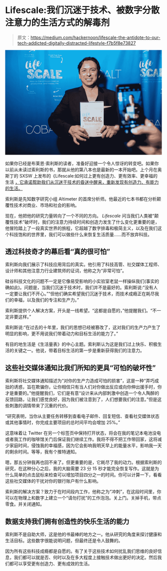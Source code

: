 # Lifescale:我们沉迷于技术、被数字分散注意力的生活方式的解毒剂

> 原文：<https://medium.com/hackernoon/lifescale-the-antidote-to-our-tech-addicted-digitally-distracted-lifestyle-f7b5f8e73827>

![](img/e2b44ceeaa1c34cb3ce0880c5ff7649d.png)

如果你已经是布莱恩·索利斯的读者，准备好迎接一个令人惊讶的转变吧。如果你以前从未读过索利斯的书，那就从他的第八本也是最新的一本开始吧。上个月在奥斯丁的 SXSW 上发布的《Lifescale:如何过上更有创造力、更有效率、更幸福的生活 [，它承诺帮助我们从沉迷于技术的昏迷中醒来，重新发现有创造力、有能力的生活。](https://hackernoon.com/brian-soliss-new-book-premiered-at-sxsw-here-s-why-it-should-be-on-your-spring-reading-list-a375c697681a)

索利斯是先知数字研究小组 Altimeter 的首席分析师。他最近的七本书都在分析颠覆性技术对商业、市场和社会的影响。

现在，他把他的研究力量转向了一个不同的方向。 *Lifescale* 问当我们人类被“颠覆性技术”破坏时，我们的注意力持续时间和创造力发生了什么变化更重要的是，他冒险踏上了一段真实世界的旅程，它超越了数字排毒和极简主义，以及在我们这个科技饱和的世界里，我们可以做些什么来恢复生活质量……而不放弃科技。

## **透过科技奇才的幕后看“真的很可怕”**

索利斯向我们展示了科技应用背后的真实。他引用了科技高管、社交媒体工程师、设计师和其他注意力行业建筑师的证词，他称之为“非常可怕”。

硅谷科技文化的问题不一定是它像易受影响的小实验室老鼠一样操纵我们(事实的确如此)。问题是，当我们沉迷于技术时，我们并不是最好的。索利斯说:“没有人一定要让我们不开心。”“但他们确实希望我们沉迷于技术，而技术成瘾正在耗尽我们的幸福，以及我们的专注和生产力。”

索利斯提供个人解决方案，开头是一线希望。“这都是自愿的，”他提醒我们。“不一定非要这样。”

索利斯说:“在过去的十年里，我们的思想已经被篡改了，这对我们的生产力产生了明显的影响，更不用说我们带着动力和目标生活的能力了。”

有目的地生活是《生活量表》的中心主题。索利斯认为这是我们过上快乐、积极生活的关键之一。他说，带着目标生活的第一步是重新获得我们的注意力。

## **这些社交媒体通知比我们所知的更具“可怕的破坏性”**

索利斯将社交媒体通知描述为“对你的生产力造成可怕的损害”，这是一种“弄巧成拙的诱惑，旨在欺骗你，让你相信只有当人们对你做出反应或向你伸出援手时，你才是重要的。”他提醒我们，它们是有意“设计来从内部刺激中创造一个令人陶醉的反馈回路，让我们感觉良好，因为我们被注意到了，人们想要我们的注意。”但是这些刺激的调情带来了沉重的代价。

“研究表明，当你从主要任务转移到查看电子邮件、回复短信、查看社交媒体状态或其他事情时，你完成主要项目的总时间平均会增加 25%。”

这意味着让 Twitter 在另一个标签页中保持打开状态，将会在我的笔记本电池没电或者我工作的咖啡馆关门后保证我们继续工作。我将不得不把工作带回家，这将减少家庭时间，侵蚀我的幸福感，因为它会影响我明天早上的能量水平，影响我一天的剩余时间。等等，我有个推特通知。

嗯，那五分钟我再也回不来了。但更重要的是，它耗尽了我的动力。根据索利斯的研究，在这种分心之后，我的大脑需要 23 分 15 秒才能完全恢复写作。这就是为什么简单的点击鼠标来检查可以增加项目四分之一的时间。你可以计算一下，看看这些社交媒体的干扰对你的银行账户有什么影响。

索利斯的解决方案？致力于在时间段内工作，他称之为“冲刺”，在这段时间里，你可以在物理上和数字上建立一个“请勿打扰”的工作泡泡。关上门。关掉手机，带点零食。并关闭通知。

## **数据支持我们拥有创造性的快乐生活的能力**

索利斯不是自助大师，这是他的书最棒的地方之一。他从研究的角度来探讨健康和生活目标。这些数字很能说明问题，但最终还是令人鼓舞的。

因为所有这些科技成瘾都是自愿的。有了关于这些技术如何扰乱我们思维的良好信息，我们都可以就是否、何时以及在多大程度上接触技术做出更好的决定。然后我们都可以享受更有创造力、更有成效的生活。